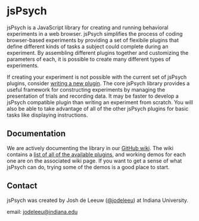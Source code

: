 jsPsych
=======

jsPsych is a JavaScript library for creating and running behavioral experiments in a web browser. jsPsych simplifies the process of coding browser-based experiments by providing a set of flexibile plugins that define different kinds of tasks a subject could complete during an experiment. By assembling different plugins together and customizing the parameters of each, it is possible to create many different types of experiments.

If creating your experiment is not possible with the current set of jsPsych plugins, consider [writing a new plugin](https://github.com/jodeleeuw/jsPsych/wiki/Create-a-Plugin). The core jsPsych library provides a useful framework for constructing experiments by managing the presentation of trials and recording data. It may be faster to develop a jsPsych compatible plugin than writing an experiment from scratch. You will also be able to take advantage of all of the other jsPsych plugins for basic tasks like displaying instructions.


Documentation
-------------

We are actively documenting the library in our [GitHub wiki](https://github.com/jodeleeuw/jsPsych/wiki).
The wiki contains a [list of all of the available plugins](https://github.com/jodeleeuw/jsPsych/wiki/List-of-Plugins),
and working demos for each one are on the associated wiki page. If you want to get a sense of what jsPsych can do, 
trying some of the demos is a good place to start.


Contact
-------

jsPsych was created by Josh de Leeuw ([@jodeleeu](https://github.com/jodeleeuw)) at Indiana University.

email: jodeleeu@indiana.edu
